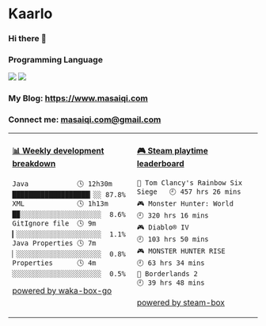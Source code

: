 # Kaarlo
### Hi there 👋
### Programming Language
[![](https://img.shields.io/badge/-Golang-00ADD8?style=flat-square&logo=go&logoColor=ffffff)](https://golang.org/)
[![](https://img.shields.io/badge/Java-ED8B00?style=flat-square&logo=openjdk&logoColor=ffffff)](https://openjdk.org/)
### My Blog: https://www.masaiqi.com
### Connect me: masaiqi.com@gmail.com

<table>
<tr>
<td valign="top" width="50%">

<!-- waka-box start -->
#### <a href="https://gist.github.com/01c8d4e646ad9bbb0b6c857a1c04e310" target="_blank">📊 Weekly development breakdown</a>
```text
Java            🕓 12h30m ███████████████████▎░░ 87.8%
XML             🕓 1h13m  █▉░░░░░░░░░░░░░░░░░░░░  8.6%
GitIgnore file  🕓 9m     ▎░░░░░░░░░░░░░░░░░░░░░  1.1%
Java Properties 🕓 7m     ▏░░░░░░░░░░░░░░░░░░░░░  0.8%
Properties      🕓 4m     ░░░░░░░░░░░░░░░░░░░░░░  0.5%
```
<!-- Powered by https://github.com/YouEclipse/waka-box-go . -->
<!-- waka-box end -->

[powered by waka-box-go](https://github.com/YouEclipse/waka-box-go)

</td>
<td valign="top" width="50%">

<!-- steam-box start -->
#### <a href="https://gist.github.com/c39ee669a9963ccf22cc6a72e7d184a6" target="_blank">🎮 Steam playtime leaderboard</a>
```text
🔫 Tom Clancy's Rainbow Six Siege   🕘 457 hrs 26 mins
🎮 Monster Hunter: World            🕘 320 hrs 16 mins
🎮 Diablo® IV                       🕘 103 hrs 50 mins
🎮 MONSTER HUNTER RISE              🕘 63 hrs 34 mins
🤖 Borderlands 2                    🕘 39 hrs 48 mins
```
<!-- Powered by https://github.com/YouEclipse/steam-box . -->
<!-- steam-box end -->

[powered by steam-box](https://github.com/YouEclipse/steam-box)

</td>
</tr>
</table>
